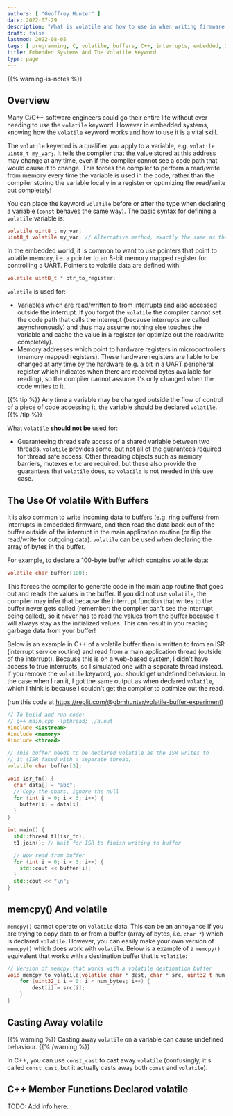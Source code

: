 ```yaml
---
authors: [ "Geoffrey Hunter" ]
date: 2022-07-29
description: "What is volatile and how to use in when writing firmware for embedded systems."
draft: false
lastmod: 2022-08-05
tags: [ programming, C, volatile, buffers, C++, interrupts, embedded, ISR ]
title: Embedded Systems And The Volatile Keyword
type: page
---
```


{{% warning-is-notes %}}

## Overview

Many C/C++ software engineers could go their entire life without ever needing to use the `volatile` keyword. However in embedded systems, knowing how the `volatile` keyword works and how to use it is a vital skill.

The `volatile` keyword is a qualifier you apply to a variable, e.g. `volatile uint8_t my_var;`. It tells the compiler that the value stored at this address may change at any time, even if the compiler cannot see a code path that would cause it to change. This forces the compiler to perform a read/write from memory every time the variable is used in the code, rather than the compiler storing the variable locally in a register or optimizing the read/write out completely!

You can place the keyword `volatile` before or after the type when declaring a variable (`const` behaves the same way). The basic syntax for defining a `volatile` variable is:

```c
volatile uint8_t my_var;
uint8_t volatile my_var; // Alternative method, exactly the same as the line above
```

In the embedded world, it is common to want to use pointers that point to volatile memory, i.e. a pointer to an 8-bit memory mapped register for controlling a UART. Pointers to volatile data are defined with:

```c
volatile uint8_t * ptr_to_register;
```

`volatile` is used for:

* Variables which are read/written to from interrupts and also accessed outside the interrupt. If you forgot the `volatile` the compiler cannot set the code path that calls the interrupt (because interrupts are called asynchronously) and thus may assume nothing else touches the variable and cache the value in a register (or optimize out the read/write completely).
* Memory addresses which point to hardware registers in microcontrollers (memory mapped registers). These hardware registers are liable to be changed at any time by the hardware (e.g. a bit in a UART peripheral register which indicates when there are received bytes available for reading), so the compiler cannot assume it's only changed when the code writes to it.

{{% tip %}}
Any time a variable may be changed outside the flow of control of a piece of code accessing it, the variable should be declared `volatile`.
{{% /tip %}}

What `volatile` **should not be** used for:

* Guaranteeing thread safe access of a shared variable between two threads. `volatile` provides some, but not all of the guarantees required for thread safe access. Other threading objects such as memory barriers, mutexes e.t.c are required, but these also provide the guarantees that `volatile` does, so `volatile` is not needed in this use case.

## The Use Of volatile With Buffers 

It is also common to write incoming data to buffers (e.g. ring buffers) from interrupts in embedded firmware, and then read the data back out of the buffer outside of the interrupt in the main application routine (or flip the read/write for outgoing data). `volatile` can be used when declaring the array of bytes in the buffer.

For example, to declare a 100-byte buffer which contains volatile data:

```c
volatile char buffer[100];
```

This forces the compiler to generate code in the main app routine that goes out and reads the values in the buffer. If you did not use `volatile`, the compiler may infer that because the interrupt function that writes to the buffer never gets called (remember: the compiler can't see the interrupt being called), so it never has to read the values from the buffer because it will always stay as the initialized values. This can result in you reading garbage data from your buffer!

Below is an example in C++ of a volatile buffer than is written to from an ISR (interrupt service routine) and read from a main application thread (outside of the interrupt). Because this is on a web-based system, I didn't have access to true interrupts, so I simulated one with a separate thread instead. If you remove the `volatile` keyword, you should get undefined behaviour. In the case when I ran it, I got the same output as when declared `volatile`, which I think is because I couldn't get the compiler to optimize out the read.

(run this code at https://replit.com/@gbmhunter/volatile-buffer-experiment)

```c++
// To build and run code:
// g++ main.cpp -lpthread; ./a.out
#include <iostream>
#include <memory>
#include <thread>

// This buffer needs to be declared volatile as the ISR writes to
// it (ISR faked with a separate thread)
volatile char buffer[3];

void isr_fn() {
  char data[] = "abc";
  // Copy the chars, ignore the null
  for (int i = 0; i < 3; i++) {
    buffer[i] = data[i];
  }
}

int main() {
  std::thread t1(isr_fn);
  t1.join(); // Wait for ISR to finish writing to buffer

  // Now read from buffer
  for (int i = 0; i < 3; i++) {
    std::cout << buffer[i];
  }
  std::cout << "\n";
}
```

## memcpy() And volatile

`memcpy()` cannot operate on `volatile` data. This can be an annoyance if you are trying to copy data to or from a buffer (array of bytes, i.e. `char *`) which is declared `volatile`. However, you can easily make your own version of `memcpy()` which does work with `volatile`. Below is a example of a `memcpy()` equivalent that works with a destination buffer that is `volatile`:

```c
// Version of memcpy that works with a volatile destination buffer
void memcpy_to_volatile(volatile char * dest, char * src, uint32_t num_bytes) {
    for (uint32_t i = 0; i < num_bytes; i++) {
        dest[i] = src[i];
    }
}
```

## Casting Away volatile

{{% warning %}}
Casting away `volatile` on a variable can cause undefined behaviour.
{{% /warning %}}

In C++, you can use `const_cast` to cast away `volatile` (confusingly, it's called `const_cast`, but it actually casts away both `const` and `volatile`).

## C++ Member Functions Declared volatile

TODO: Add info here.
